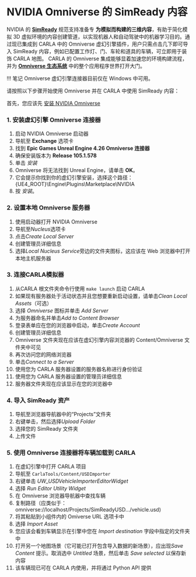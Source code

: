 # NVIDIA Omniverse 的 SimReady 内容

NVIDIA 的 [__SimReady__](https://developer.nvidia.com/omniverse/simready-assets) 规范支持准备专 __为模拟而构建的三维内容__，有助于简化模拟 3D 虚拟环境的内容创建管道，以实现机器人和自动驾驶中的机器学习目的。通过现已集成到 CARLA 中的 Omniverse 虚幻引擎插件，用户只需点击几下即可导入 SimReady 内容，例如已配置工作灯、门、车轮和道具的车辆，可立即用于装饰 CARLA 地图。 CARLA 的 Omniverse 集成能够显着加速您的环境构建流程，并为 [__Omniverse 生态系统__](https://www.nvidia.com/en-us/omniverse/ecosystem/) 中的整个应用程序世界打开大门。

!!! 笔记
    Omniverse 虚幻引擎连接器目前仅在 Windows 中可用。

请按照以下步骤开始使用 Omniverse 并在 CARLA 中使用 SimReady 内容：

首先，您应该先 [安装 NVIDIA Omniverse](https://docs.omniverse.nvidia.com/install-guide/latest/index.html)

### 1. 安装虚幻引擎 Omniverse 连接器

1. 启动 NVIDIA Omniverse 启动器
2. 导航至 **Exchange** 选项卡
3. 找到 __Epic Games Unreal Engine 4.26 Omniverse 连接器__ 
4. 确保安装版本为 **Release 105.1.578**
5. 单击 *安装*
6. Omniverse 将无法找到 Unreal Engine，请单击 **OK**。
7. 它会提示你找到你的虚幻引擎安装，选择这个路径：{UE4_ROOT}\Engine\Plugins\Marketplace\NVIDIA
8. 按 *安装*。

### 2. 设置本地 Omniverse 服务器

1. 使用启动器打开 NVIDIA Omniverse
2. 导航至*Nucleus*选项卡
3. 点击*Create Local Server*
4. 创建管理员详细信息
5. 选择*Local Nucleus Service*旁边的文件夹图标，这应该在 Web 浏览器中打开本地主机服务器

### 3. 连接CARLA模拟器

1. 从CARLA 根文件夹命令行使用 `make launch` 启动 CARLA
2. 如果现有服务器处于活动状态并且您想要重新启动设置，请单击*Clean Local Assets*（可选） 
3. 选择 *Omniverse* 图标并单击 *Add Server*
4. 为服务器命名并单击*Add to Content Browser*
5. 登录表单应在您的浏览器中启动，单击*Create Account*
6. 创建管理员详细信息
7. Omniverse 文件夹现在应该在虚幻引擎内容浏览器的 Content/Omniverse 文件夹中可见
8. 再次访问您的网络浏览器
9. 单击*Connect to a Server*
10. 使用您为 CARLA 服务器设置的服务器名称进行身份验证
11. 使用您为 CARLA 服务器设置的管理员详细信息
12. 服务器文件夹现在应该显示在您的浏览器中

### 4. 导入 SimReady 资产

1. 导航至浏览器导航器中的“Projects”文件夹
2. 右键单击，然后选择*Upload Folder*
3. 选择您的 SimReady 文件夹
4. 上传文件

### 5. 使用 Omniverse 连接器将车辆加载到 CARLA

1. 在虚幻引擎中打开 CARLA 项目
2. 导航至 `CarlaTools/Content/USDImporter`
3. 右键单击 *UW_USDVehicleImporterEditorWidget*
4. 选择 *Run Editor Utility Widget*
5. 在 Omniverse 浏览器导航器中查找车辆
6. 复制路径（应类似于：omniverse://localhost/Projects/SimReadyUSD.../vehicle.usd)
7. 将其粘贴到小组件内的 Omiverse URL 选项卡中
8. 选择 *Import Asset*
9. 您应该会看到车辆显示在引擎中您在 *Import destination* 字段中指定的文件夹中
10. 打开另一个地图场景（它可能已打开包含导入数据的新场景），应出现*Save Content* 提示。取消选中 *Untitled* 场景，然后单击 *Save selected* 以保存新内容
11. 该车辆现已可在 CARLA 内使用，并将通过 Python API 提供
